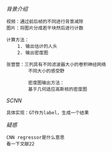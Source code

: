 *背景介绍*

    视频：通过前后帧的不同进行背景减除
    图片：将图片分成若干块然后进行计数
    
    计算方法：
        1. 输出估计的人头
        2. 输出密度图

    张营营：三列具有不同滤波器大小的卷积神经网络
            不同大小的感受野

            密度图输出方法：
            基于几何适应高斯核的密度图


*SCNN*
    
    具体实现：GT作为label，生成一个结果
*疑惑*
    
    CNN regressor是什么意思
    看一下文献22


